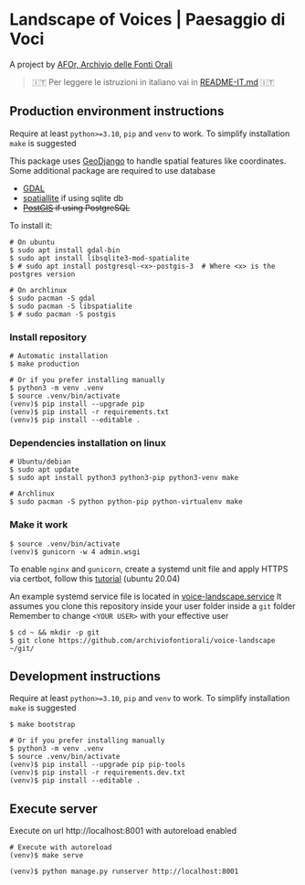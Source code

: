 # Landscape of Voices | Paesaggio di Voci
A project by [AFOr, Archivio delle Fonti Orali](https://afor.dev)

> 🇮🇹 Per leggere le istruzioni in italiano vai in [README-IT.md](/README-it.md) 🇮🇹 


## Production environment instructions
Require at least `python>=3.10`, `pip` and `venv` to work.
To simplify installation `make` is suggested

This package uses [GeoDjango](https://docs.djangoproject.com/en/4.1/ref/contrib/gis/tutorial/) 
to handle spatial features like coordinates. Some additional package are required to use database
- [GDAL](https://gdal.org/) 
- [spatiallite](https://docs.djangoproject.com/en/4.1/ref/contrib/gis/install/spatialite/) if using sqlite db
- ~~[PostGIS](https://docs.djangoproject.com/en/4.1/ref/contrib/gis/install/postgis/) if using PostgreSQL~~

To install it:
```shell
# On ubuntu
$ sudo apt install gdal-bin
$ sudo apt install libsqlite3-mod-spatialite
$ # sudo apt install postgresql-<x>-postgis-3  # Where <x> is the postgres version

# On archlinux
$ sudo pacman -S gdal
$ sudo pacman -S libspatialite
$ # sudo pacman -S postgis
```

### Install repository
```shell
# Automatic installation
$ make production

# Or if you prefer installing manually
$ python3 -m venv .venv
$ source .venv/bin/activate
(venv)$ pip install --upgrade pip
(venv)$ pip install -r requirements.txt
(venv)$ pip install --editable .
```

### Dependencies installation on linux
```shell
# Ubuntu/debian
$ sudo apt update
$ sudo apt install python3 python3-pip python3-venv make

# Archlinux
$ sudo pacman -S python python-pip python-virtualenv make
```

### Make it work
```shell
$ source .venv/bin/activate
(venv)$ gunicorn -w 4 admin.wsgi
```

To enable `nginx` and `gunicorn`, create a systemd unit file and apply HTTPS via 
certbot, follow this 
[tutorial](https://www.digitalocean.com/community/tutorials/how-to-serve-flask-applications-with-gunicorn-and-nginx-on-ubuntu-20-04)
(ubuntu 20.04) 

An example systemd service file is located in [voice-landscape.service](/system/voice-landscape.service)
It assumes you clone this repository inside your user folder inside a `git` folder
Remember to change `<YOUR USER>` with your effective user

```shell
$ cd ~ && mkdir -p git 
$ git clone https://github.com/archiviofontiorali/voice-landscape ~/git/
```


## Development instructions
Require at least `python>=3.10`, `pip` and `venv` to work. 
To simplify installation `make` is suggested

```shell
$ make bootstrap

# Or if you prefer installing manually
$ python3 -m venv .venv
$ source .venv/bin/activate
(venv)$ pip install --upgrade pip pip-tools
(venv)$ pip install -r requirements.dev.txt
(venv)$ pip install --editable .
```

## Execute server
Execute on url http://localhost:8001 with autoreload enabled
```shell
# Execute with autoreload
(venv)$ make serve

(venv)$ python manage.py runserver http://localhost:8001
```